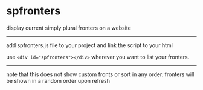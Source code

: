 # spfronters
display current simply plural fronters on a website
***
add spfronters.js file to your project and link the script to your html

use `<div id="spfronters"></div>` wherever you want to list your fronters.
***
note that this does not show custom fronts or sort in any order. fronters will be shown in a random order upon refresh
